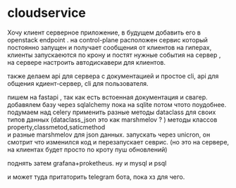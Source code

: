 # cloudservice

Хочу клиент серверное приложение, в будущем добавить его в openstack endpoint .
на control-plane расположен сервис который постоянно запущен и получает 
сообщения от клиентов на гиперах, клиенты запускаеются по крону и постят нужные события на сервер ,
на сервере настроить автодискавери для клиентов.

также делаем api для сервера с документацией и простое cli, 
api для общения кдиент-сервер, cli для пользователя.

пишем на fastapi , так как есть встоенная документация и свагер.
добавялем базу через sqlalchemy пока на sqlite потом чтото поудобнее.  
подумаем над celery 
применить разные методы dataclass для своих типов данных (dataclass_json  это как marshmelov ? )
методы классов property,classmetod,saticmethod  
и разные marshmelov для json данных.
запускать через unicron, он смотрит что изменился код и перезапускает севрис. (но это на сервере, на клиентах будет просто по кроту пуш обновлений)

поднять  затем grafana+proketheus. ну и mysql и psql



и может туда притаторить telegram бота, пока хз для чего.
